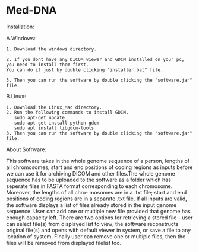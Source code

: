 # Med-DNA
Installation: 

A.Windows:

    1. Download the windows directory.
  
    2. If you dont have any DICOM viewer and GDCM installed on your pc, you need to install them first.
    You can do it just by double clicking "installer.bat" file. 
    
    3. Then you can run the software by double clicking the "software.jar" file.
    
B.Linux:
  
    1. Download the Linux_Mac directory. 
    2. Run the following commands to install GDCM. 
       sudo apt-get update
       sudo apt-get install python-gdcm
       sudo apt install libgdcm-tools
    3. Then you can run the software by double clicking the "software.jar" file.


About Sofrware:

This software takes in the whole genome sequence of a person, lengths of all chromosomes, start
and end positions of coding regions as inputs before we can use it for archiving DICOM and
other files.The whole genome sequence has to be uploaded to the software as a folder which has seperate
files in FASTA format corresponding to each chromosome.  Moreover, the lengths of all chro-
mosomes are in a .txt file; start and end positions of coding regions are in a separate .txt file.
If all inputs are valid, the software displays a list of files already stored in the input genome
sequence.  User can add one or multiple new file provided that genome has enough capacity
left. There are two options for retrieving a stored file - user can select file(s) from displayed list
to view; the software reconstructs original file(s) and opens with default viewer in system, or
save a file to any location of system. Finally user can remove one or multiple files, then the files
will be removed from displayed filelist too.

